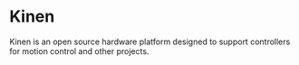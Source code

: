 Kinen
=====

Kinen is an open source hardware platform designed to support controllers for motion control and other projects.